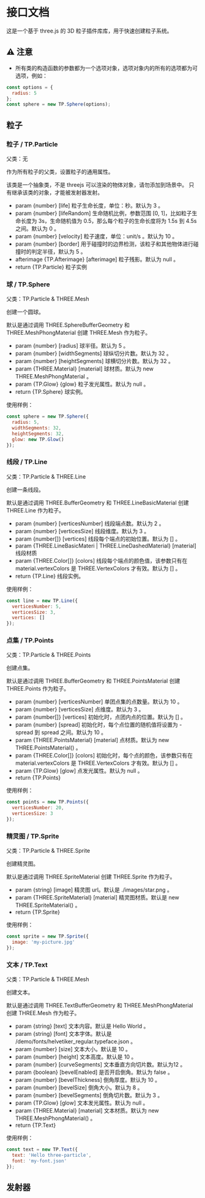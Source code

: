 # 接口文档

这是一个基于 three.js 的 3D 粒子插件库库，用于快速创建粒子系统。

## ⚠️ 注意
+ 所有类的构造函数的参数都为一个选项对象，选项对象内的所有的选项都为可选项，例如：
```js
const options = {
  radius: 5
};
const sphere = new TP.Sphere(options);
```

## 粒子

### 粒子 / TP.Particle

父类：无

作为所有粒子的父类，设置粒子的通用属性。

该类是一个抽象类，不是 threejs 可以渲染的物体对象，请勿添加到场景中。
只有继承该类的对象，才能被发射器发射。

- param {number} [life]  粒子生命长度，单位：秒。默认为 3 。
- param {number} [lifeRandom]  生命随机比例，参数范围 [0, 1]，比如粒子生命长度为 3s，生命随机值为 0.5，那么每个粒子的生命长度将为 1.5s 到 4.5s 之间。默认为 0 。
- param {number} [velocity] 粒子速度，单位：unit/s 。默认为 10 。
- param {number} [border] 用于碰撞时的边界检测，该粒子和其他物体进行碰撞时的判定半径，默认为 5 。
- afterimage {TP.Afterimage} [afterimage] 粒子残影。默认为 null 。
- return {TP.Particle} 粒子实例

### 球 / TP.Sphere

父类：TP.Particle & THREE.Mesh

创建一个圆球。

默认是通过调用 THREE.SphereBufferGeometry 和 THREE.MeshPhongMaterial 创建 THREE.Mesh 作为粒子。

- param {number} [radius] 球半径。默认为 5 。
- param {number} [widthSegments] 球纵切分片数。默认为 32 。
- param {number} [heightSegments] 球横切分片数。默认为 32 。
- param {THREE.Material} [material] 球材质。默认为 new THREE.MeshPhongMaterial 。
- param {TP.Glow} {glow} 粒子发光属性。默认为 null 。
- return {TP.Sphere} 球实例。

使用样例：

```js
const sphere = new TP.Sphere({
  radius: 5,
  widthSegments: 32,
  heightSegments: 32,
  glow: new TP.Glow()
});
```

### 线段 / TP.Line

父类：TP.Particle & THREE.Line

创建一条线段。

默认是通过调用 THREE.BufferGeometry 和 THREE.LineBasicMaterial 创建 THREE.Line 作为粒子。

- param {number} [verticesNumber] 线段端点数。默认为 2 。
- param {number} [verticesSize] 线段维度。默认为 3 。
- param {number[]} [vertices] 线段每个端点的初始位置。默认为 [] 。
- param {THREE.LineBasicMateri | THREE.LineDashedMaterial} [material] 线段材质
- param {THREE.Color[]} [colors] 线段每个端点的颜色值，该参数只有在 material.vertexColors 是 THREE.VertexColors 才有效。默认为 [] 。
- return {TP.Line} 线段实例。

使用样例：
```js
const line = new TP.Line({
  verticesNumber: 5,
  verticesSize: 3,
  vertices: []
});
```

### 点集 / TP.Points

父类：TP.Particle & THREE.Points

创建点集。

默认是通过调用 THREE.BufferGeometry 和 THREE.PointsMaterial 创建 THREE.Points 作为粒子。

- param {number} [verticesNumber] 单团点集的点数量。默认为 10 。
- param {number} [verticesSize] 点维度。默认为 3 。
- param {number[]} [vertices] 初始化时，点团内点的位置。默认为 [] 。
- param {number} [spread] 初始化时，每个点位置的随机值将设置为 -spread 到 spread 之间。默认为 10 。
- param {THREE.PointsMaterial} [material] 点材质。默认为 new THREE.PointsMaterial() 。
- param {THREE.Color[]} [colors] 初始化时，每个点的颜色，该参数只有在 material.vertexColors 是 THREE.VertexColors 才有效。默认为 [] 。
- param {TP.Glow} [glow] 点发光属性。默认为 null 。
- return {TP.Points}

使用样例：
```js
const points = new TP.Points({
  verticesNumber: 20,
  verticesSize: 3
});
```

### 精灵图 / TP.Sprite

父类：TP.Particle & THREE.Sprite

创建精灵图。

默认是通过调用 THREE.SpriteMaterial 创建 THREE.Sprite 作为粒子。

- param {string} [image] 精灵图 url。默认是 ./images/star.png 。
- param {THREE.SpriteMaterial} [material] 精灵图材质。默认是 new THREE.SpriteMaterial() 。
- return {TP.Sprite}

使用样例：
```js
const sprite = new TP.Sprite({
  image: 'my-picture.jpg'
});
```

### 文本 / TP.Text

父类：TP.Particle & THREE.Mesh

创建文本。

默认是通过调用 THREE.TextBufferGeometry 和 THREE.MeshPhongMaterial 创建 THREE.Mesh 作为粒子。

- param {string} [text] 文本内容。默认是 Hello World 。
- param {string} [font] 文本字体。默认是 /demo/fonts/helvetiker_regular.typeface.json 。
- param {number} [size] 文本大小。默认是 10 。
- param {number} [height] 文本高度。默认是 10 。
- param {number} [curveSegments] 文本垂直方向切片数。默认为12 。
- param {boolean} [bevelEnabled] 是否开启倒角。默认为 false 。
- param {number} [bevelThickness] 倒角厚度。默认为 10 。
- param {number} [bevelSize] 倒角大小。默认为 8 。
- param {number} [bevelSegments] 倒角切片数。默认为 3 。
- param {TP.Glow} [glow] 文本发光属性。默认为 null 。
- param {THREE.Material} [material] 文本材质。默认为 new THREE.MeshPhongMaterial() 。
- return {TP.Text}

使用样例：
```js
const text = new TP.Text({
  text: 'Hello three-particle',
  font: 'my-font.json'
});
```

## 发射器